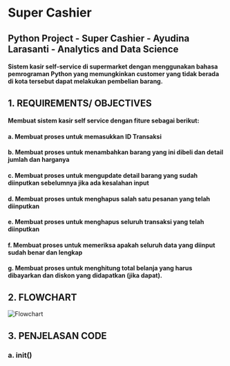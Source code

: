 # Super Cashier
## Python Project - Super Cashier - Ayudina Larasanti - Analytics and Data Science
#### Sistem kasir self-service di supermarket dengan menggunakan bahasa pemrograman Python yang memungkinkan customer yang tidak berada di kota tersebut dapat melakukan pembelian barang.
## 1. REQUIREMENTS/ OBJECTIVES
   ####   Membuat sistem kasir self service dengan fiture sebagai berikut:
   ####     a. Membuat proses untuk memasukkan ID Transaksi
   ####     b. Membuat proses untuk menambahkan barang yang ini dibeli dan detail jumlah dan harganya
   ####     c. Membuat proses untuk mengupdate detail barang yang sudah diinputkan sebelumnya jika ada kesalahan input
   ####     d. Membuat proses untuk menghapus salah satu pesanan yang telah diinputkan  
   ####     e. Membuat proses untuk menghapus seluruh transaksi yang telah diinputkan
   ####     f. Membuat proses untuk memeriksa apakah seluruh data yang diinput sudah benar dan lengkap
   ####     g. Membuat proses untuk menghitung total belanja yang harus dibayarkan dan diskon yang didapatkan (jika dapat).
 
## 2. FLOWCHART
![Flowchart](https://user-images.githubusercontent.com/123846578/216514621-2c134ee1-4961-4a88-a5c2-5bca5df20e91.jpeg)

## 3. PENJELASAN CODE
   ### a. __init__()
   
